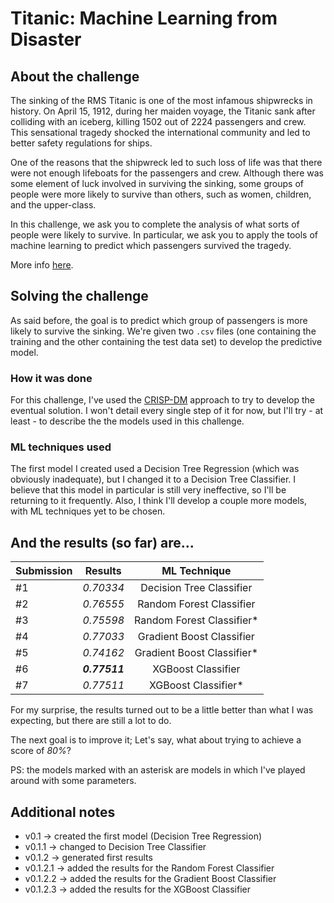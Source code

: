 # Titanic: Machine Learning from Disaster

## About the challenge

The sinking of the RMS Titanic is one of the most infamous shipwrecks in history.  On April 15, 1912, during her maiden voyage, the Titanic sank after colliding with an iceberg, killing 1502 out of 2224 passengers and crew. This sensational tragedy shocked the international community and led to better safety regulations for ships.

One of the reasons that the shipwreck led to such loss of life was that there were not enough lifeboats for the passengers and crew. Although there was some element of luck involved in surviving the sinking, some groups of people were more likely to survive than others, such as women, children, and the upper-class.

In this challenge, we ask you to complete the analysis of what sorts of people were likely to survive. In particular, we ask you to apply the tools of machine learning to predict which passengers survived the tragedy.

More info [here](https://www.kaggle.com/c/titanic).

## Solving the challenge

As said before, the goal is to predict which group of passengers is more likely to survive the sinking. We're given two ```.csv``` files (one containing the training and the other containing the test data set) to develop the predictive model.

### How it was done

For this challenge, I've used the [CRISP-DM](https://en.wikipedia.org/wiki/Cross-industry_standard_process_for_data_mining) approach to try to develop the eventual solution. I won't detail every single step of it for now, but I'll try - at least - to describe the the models used in this challenge.

### ML techniques used

The first model I created used a Decision Tree Regression (which was obviously inadequate), but I changed it to a Decision Tree Classifier. I believe  that this model in particular is still very ineffective, so I'll be returning to it frequently. Also, I think I'll develop a couple more models, with ML techniques yet to be chosen.

## And the results (so far) are...

| Submission | Results       | ML Technique               |
| :--------- | :-----------: | :------------------------: |
| #1         | *0.70334*     | Decision Tree Classifier   |
| #2         | *0.76555*     | Random Forest Classifier   |
| #3         | *0.75598*     | Random Forest Classifier*  |
| #4         | *0.77033*     | Gradient Boost Classifier  |
| #5         | *0.74162*     | Gradient Boost Classifier* |
| #6         | ***0.77511*** | XGBoost Classifier         |
| #7         | *0.77511*     | XGBoost Classifier*        |

For my surprise, the results turned out to be a little better than what I was expecting, but there are still a lot to do.

The next goal is to improve it; Let's say, what about trying to achieve a score of *80%*?

PS: the models marked with an asterisk are models in which I've played around with some parameters. 

## Additional notes

* v0.1 -> created the first model (Decision Tree Regression)
* v0.1.1 -> changed to Decision Tree Classifier
* v0.1.2 -> generated first results
* v0.1.2.1 -> added the results for the Random Forest Classifier
* v0.1.2.2 -> added the results for the Gradient Boost Classifier
* v0.1.2.3 -> added the results for the XGBoost Classifier